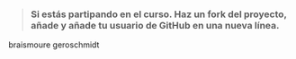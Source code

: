 > ### Si estás partipando en el curso. Haz un fork del proyecto, añade y añade tu usuario de GitHub en una nueva línea.

braismoure
geroschmidt
